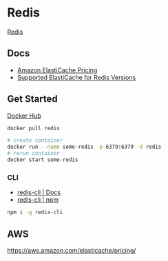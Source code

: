 # Redis

[Redis](https://redis.io/)


## Docs


* [Amazon ElastiCache Pricing](https://aws.amazon.com/elasticache/pricing/)
* [Supported ElastiCache for Redis Versions](https://docs.aws.amazon.com/AmazonElastiCache/latest/red-ug/supported-engine-versions.html#redis-version-6.x)

## Get Started


[Docker Hub](https://hub.docker.com/_/redis/)

```bash
docker pull redis
```

```bash
# create container
docker run --name some-redis -p 6379:6379 -d redis
# rerun container
docker start some-redis
```

### CLI

* [redis-cli | Docs](https://redis.io/topics/rediscli)
* [redis-cli | npm](https://www.npmjs.com/package/redis-cli)

```bash
npm i -g redis-cli
```



## AWS

https://aws.amazon.com/elasticache/pricing/

